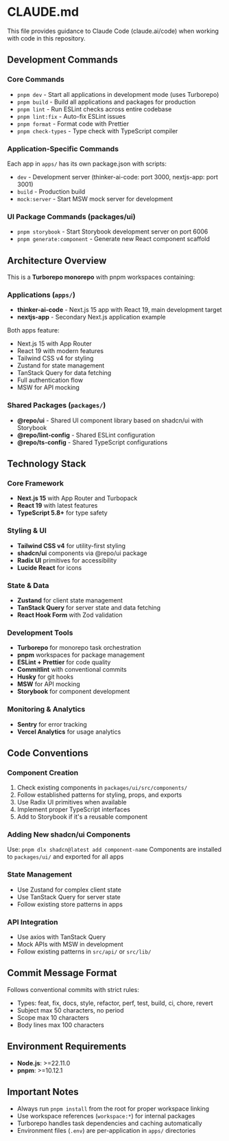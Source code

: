 # CLAUDE.md

This file provides guidance to Claude Code (claude.ai/code) when working with code in this repository.

## Development Commands

### Core Commands

- `pnpm dev` - Start all applications in development mode (uses Turborepo)
- `pnpm build` - Build all applications and packages for production
- `pnpm lint` - Run ESLint checks across entire codebase
- `pnpm lint:fix` - Auto-fix ESLint issues
- `pnpm format` - Format code with Prettier
- `pnpm check-types` - Type check with TypeScript compiler

### Application-Specific Commands

Each app in `apps/` has its own package.json with scripts:

- `dev` - Development server (thinker-ai-code: port 3000, nextjs-app: port 3001)
- `build` - Production build
- `mock:server` - Start MSW mock server for development

### UI Package Commands (packages/ui)

- `pnpm storybook` - Start Storybook development server on port 6006
- `pnpm generate:component` - Generate new React component scaffold

## Architecture Overview

This is a **Turborepo monorepo** with pnpm workspaces containing:

### Applications (`apps/`)

- **thinker-ai-code** - Next.js 15 app with React 19, main development target
- **nextjs-app** - Secondary Next.js application example

Both apps feature:

- Next.js 15 with App Router
- React 19 with modern features
- Tailwind CSS v4 for styling
- Zustand for state management
- TanStack Query for data fetching
- Full authentication flow
- MSW for API mocking

### Shared Packages (`packages/`)

- **@repo/ui** - Shared UI component library based on shadcn/ui with Storybook
- **@repo/lint-config** - Shared ESLint configuration
- **@repo/ts-config** - Shared TypeScript configurations

## Technology Stack

### Core Framework

- **Next.js 15** with App Router and Turbopack
- **React 19** with latest features
- **TypeScript 5.8+** for type safety

### Styling & UI

- **Tailwind CSS v4** for utility-first styling
- **shadcn/ui** components via @repo/ui package
- **Radix UI** primitives for accessibility
- **Lucide React** for icons

### State & Data

- **Zustand** for client state management
- **TanStack Query** for server state and data fetching
- **React Hook Form** with Zod validation

### Development Tools

- **Turborepo** for monorepo task orchestration
- **pnpm** workspaces for package management
- **ESLint + Prettier** for code quality
- **Commitlint** with conventional commits
- **Husky** for git hooks
- **MSW** for API mocking
- **Storybook** for component development

### Monitoring & Analytics

- **Sentry** for error tracking
- **Vercel Analytics** for usage analytics

## Code Conventions

### Component Creation

1. Check existing components in `packages/ui/src/components/`
2. Follow established patterns for styling, props, and exports
3. Use Radix UI primitives when available
4. Implement proper TypeScript interfaces
5. Add to Storybook if it's a reusable component

### Adding New shadcn/ui Components

Use: `pnpm dlx shadcn@latest add component-name`
Components are installed to `packages/ui/` and exported for all apps

### State Management

- Use Zustand for complex client state
- Use TanStack Query for server state
- Follow existing store patterns in apps

### API Integration

- Use axios with TanStack Query
- Mock APIs with MSW in development
- Follow existing patterns in `src/api/` or `src/lib/`

## Commit Message Format

Follows conventional commits with strict rules:

- Types: feat, fix, docs, style, refactor, perf, test, build, ci, chore, revert
- Subject max 50 characters, no period
- Scope max 10 characters
- Body lines max 100 characters

## Environment Requirements

- **Node.js**: >=22.11.0
- **pnpm**: >=10.12.1

## Important Notes

- Always run `pnpm install` from the root for proper workspace linking
- Use workspace references (`workspace:*`) for internal packages
- Turborepo handles task dependencies and caching automatically
- Environment files (`.env`) are per-application in `apps/` directories
